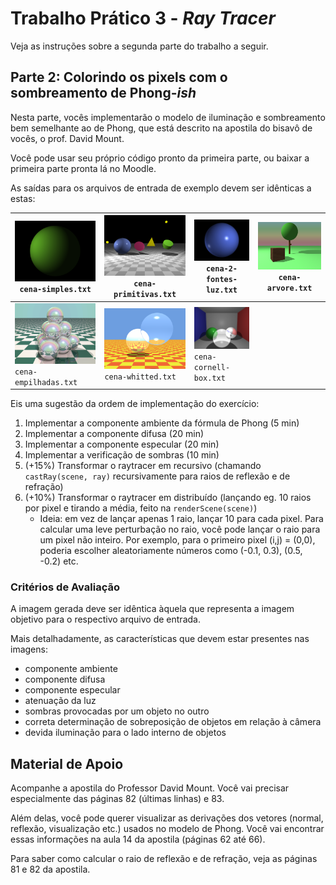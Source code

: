 # Trabalho Prático 3 - _Ray Tracer_

Veja as instruções sobre a segunda parte do trabalho a seguir.

## Parte 2: **Colorindo** os pixels com o sombreamento de Phong-_ish_

Nesta parte, vocês implementarão o modelo de iluminação e sombreamento bem semelhante ao de Phong, que está descrito na apostila do bisavô de vocês, o prof. David Mount.

Você pode usar seu próprio código pronto da primeira parte, ou baixar a primeira parte pronta lá no Moodle.

As saídas para os arquivos de entrada de exemplo devem ser idênticas a estas:


| ![](../images/cena-simples.png)  `cena-simples.txt`        | ![](../images/cena-primitivas.png)   `cena-primitivas.txt` | ![](../images/cena-2-fontes-luz.png)  `cena-2-fontes-luz.txt` |  ![](../images/cena-arvore.png)  `cena-arvore.txt` |
|---------------------------------------------------------------------|---------------------------------------------------------------------|------------------------------------------------------------------------|-------------------------------------------------------------|
|  ![](../images/cena-empilhadas.png)  `cena-empilhadas.txt` | ![](../images/cena-whitted.png)  `cena-whitted.txt`        | ![](../images/cena-cornell-box.png)  `cena-cornell-box.txt`   |                                                             |

Eis uma sugestão da ordem de implementação do exercício:

1. Implementar a componente ambiente da fórmula de Phong (5 min)
1. Implementar a componente difusa (20 min)
1. Implementar a componente especular (20 min)
1. Implementar a verificação de sombras (10 min)
1. (+15%) Transformar o raytracer em recursivo (chamando `castRay(scene, ray)` recursivamente para raios de reflexão e de refração)
1. (+10%) Transformar o raytracer em distribuído (lançando eg. 10 raios por pixel e tirando a média, feito na `renderScene(scene)`)
   - Ideia: em vez de lançar apenas 1 raio, lançar 10 para cada pixel. 
     Para calcular uma leve perturbação no raio, você pode lançar o raio para um pixel não inteiro.
     Por exemplo, para o primeiro pixel (i,j) = (0,0), poderia escolher aleatoriamente números 
     como (-0.1, 0.3), (0.5, -0.2) etc.

### Critérios de Avaliação

A imagem gerada deve ser idêntica àquela que representa a imagem objetivo para o respectivo arquivo de entrada.

Mais detalhadamente, as características que devem estar presentes nas imagens:

- componente ambiente
- componente difusa
- componente especular
- atenuação da luz
- sombras provocadas por um objeto no outro
- correta determinação de sobreposição de objetos em relação à câmera
- devida iluminação para o lado interno de objetos

## Material de Apoio

Acompanhe a apostila do Professor David Mount.
Você vai precisar especialmente das páginas 82 (últimas linhas) e 83.

Além delas, você pode querer visualizar as derivações dos vetores (normal, reflexão, visualização etc.) usados no modelo de Phong. Você vai encontrar essas informações na aula 14 da apostila (páginas 62 até 66).

Para saber como calcular o raio de reflexão e de refração, veja as páginas 81 e 82 da apostila.
